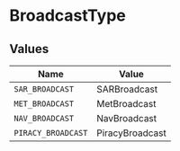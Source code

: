 # BroadcastType


## Values

| Name               | Value              |
| ------------------ | ------------------ |
| `SAR_BROADCAST`    | SARBroadcast       |
| `MET_BROADCAST`    | MetBroadcast       |
| `NAV_BROADCAST`    | NavBroadcast       |
| `PIRACY_BROADCAST` | PiracyBroadcast    |